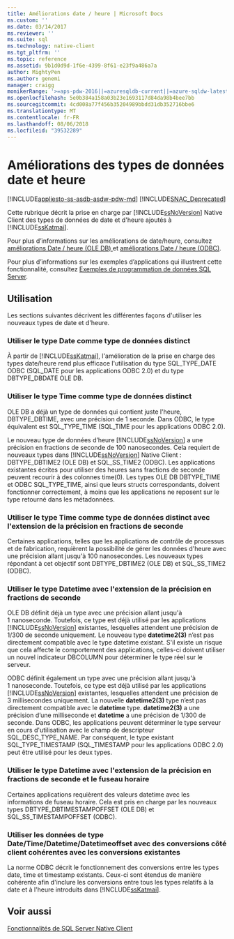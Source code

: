 ```yaml
---
title: Améliorations date / heure | Microsoft Docs
ms.custom: ''
ms.date: 03/14/2017
ms.reviewer: ''
ms.suite: sql
ms.technology: native-client
ms.tgt_pltfrm: ''
ms.topic: reference
ms.assetid: 9b1d0d9d-1f6e-4399-8f61-e23f9a486a7a
author: MightyPen
ms.author: genemi
manager: craigg
monikerRange: '>=aps-pdw-2016||=azuresqldb-current||=azure-sqldw-latest||>=sql-server-2016||=sqlallproducts-allversions||>=sql-server-linux-2017'
ms.openlocfilehash: 5e0b384a158a03b23e1693117d84da98b4bee7bb
ms.sourcegitcommit: 4cd008a77f456b35204989bbdd31db352716bbe6
ms.translationtype: MT
ms.contentlocale: fr-FR
ms.lasthandoff: 08/06/2018
ms.locfileid: "39532289"
---
```

# <a name="date-and-time-improvements"></a>Améliorations des types de données date et heure
[!INCLUDE[appliesto-ss-asdb-asdw-pdw-md](../../../includes/appliesto-ss-asdb-asdw-pdw-md.md)]
[!INCLUDE[SNAC_Deprecated](../../../includes/snac-deprecated.md)]

  Cette rubrique décrit la prise en charge par [!INCLUDE[ssNoVersion](../../../includes/ssnoversion-md.md)] Native Client des types de données de date et d'heure ajoutés à [!INCLUDE[ssKatmai](../../../includes/sskatmai-md.md)].  
  
 Pour plus d’informations sur les améliorations de date/heure, consultez [améliorations Date / heure &#40;OLE DB&#41; ](../../../relational-databases/native-client-ole-db-date-time/date-and-time-improvements-ole-db.md) et [améliorations Date / heure &#40;ODBC&#41;](../../../relational-databases/native-client-odbc-date-time/date-and-time-improvements-odbc.md).  
  
 Pour plus d’informations sur les exemples d’applications qui illustrent cette fonctionnalité, consultez [Exemples de programmation de données SQL Server](http://msftdpprodsamples.codeplex.com/).  
  
## <a name="usage"></a>Utilisation  
 Les sections suivantes décrivent les différentes façons d'utiliser les nouveaux types de date et d'heure.  
  
### <a name="use-date-as-a-distinct-data-type"></a>Utiliser le type Date comme type de données distinct  
 À partir de [!INCLUDE[ssKatmai](../../../includes/sskatmai-md.md)], l'amélioration de la prise en charge des types date/heure rend plus efficace l'utilisation du type SQL_TYPE_DATE ODBC (SQL_DATE pour les applications ODBC 2.0) et du type DBTYPE_DBDATE OLE DB.  
  
### <a name="use-time-as-a-distinct-data-type"></a>Utiliser le type Time comme type de données distinct  
 OLE DB a déjà un type de données qui contient juste l'heure, DBTYPE_DBTIME, avec une précision de 1 seconde. Dans ODBC, le type équivalent est SQL_TYPE_TIME (SQL_TIME pour les applications ODBC 2.0).  
  
 Le nouveau type de données d’heure [!INCLUDE[ssNoVersion](../../../includes/ssnoversion-md.md)] a une précision en fractions de seconde de 100 nanosecondes. Cela requiert de nouveaux types dans [!INCLUDE[ssNoVersion](../../../includes/ssnoversion-md.md)] Native Client : DBTYPE_DBTIME2 (OLE DB) et SQL_SS_TIME2 (ODBC). Les applications existantes écrites pour utiliser des heures sans fractions de seconde peuvent recourir à des colonnes time(0). Les types OLE DB DBTYPE_TIME et ODBC SQL_TYPE_TIME, ainsi que leurs structs correspondants, doivent fonctionner correctement, à moins que les applications ne reposent sur le type retourné dans les métadonnées.  
  
### <a name="use-time-as-a-distinct-data-type-with-extended-fractional-seconds-precision"></a>Utiliser le type Time comme type de données distinct avec l'extension de la précision en fractions de seconde  
 Certaines applications, telles que les applications de contrôle de processus et de fabrication, requièrent la possibilité de gérer les données d'heure avec une précision allant jusqu'à 100 nanosecondes. Les nouveaux types répondant à cet objectif sont DBTYPE_DBTIME2 (OLE DB) et SQL_SS_TIME2 (ODBC).  
  
### <a name="use-datetime-with-extended-fractional-seconds-precision"></a>Utiliser le type Datetime avec l'extension de la précision en fractions de seconde  
 OLE DB définit déjà un type avec une précision allant jusqu'à 1 nanoseconde. Toutefois, ce type est déjà utilisé par les applications [!INCLUDE[ssNoVersion](../../../includes/ssnoversion-md.md)] existantes, lesquelles attendent une précision de 1/300 de seconde uniquement. Le nouveau type **datetime2(3)** n’est pas directement compatible avec le type datetime existant. S'il existe un risque que cela affecte le comportement des applications, celles-ci doivent utiliser un nouvel indicateur DBCOLUMN pour déterminer le type réel sur le serveur.  
  
 ODBC définit également un type avec une précision allant jusqu'à 1 nanoseconde. Toutefois, ce type est déjà utilisé par les applications [!INCLUDE[ssNoVersion](../../../includes/ssnoversion-md.md)] existantes, lesquelles attendent une précision de 3 millisecondes uniquement. La nouvelle **datetime2(3)** type n’est pas directement compatible avec le **datetime** type. **datetime2(3)** a une précision d’une milliseconde et **datetime** a une précision de 1/300 de seconde. Dans ODBC, les applications peuvent déterminer le type serveur en cours d'utilisation avec le champ de descripteur SQL_DESC_TYPE_NAME. Par conséquent, le type existant SQL_TYPE_TIMESTAMP (SQL_TIMESTAMP pour les applications ODBC 2.0) peut être utilisé pour les deux types.  
  
### <a name="use-datetime-with-extended-fractional-seconds-precision-and-timezone"></a>Utiliser le type Datetime avec l'extension de la précision en fractions de seconde et le fuseau horaire  
 Certaines applications requièrent des valeurs datetime avec les informations de fuseau horaire. Cela est pris en charge par les nouveaux types DBTYPE_DBTIMESTAMPOFFSET (OLE DB) et SQL_SS_TIMESTAMPOFFSET (ODBC).  
  
### <a name="use-datetimedatetimedatetimeoffset-data-with-client-side-conversions-consistent-with-existing-conversions"></a>Utiliser les données de type Date/Time/Datetime/Datetimeoffset avec des conversions côté client cohérentes avec les conversions existantes  
 La norme ODBC décrit le fonctionnement des conversions entre les types date, time et timestamp existants. Ceux-ci sont étendus de manière cohérente afin d'inclure les conversions entre tous les types relatifs à la date et à l'heure introduits dans [!INCLUDE[ssKatmai](../../../includes/sskatmai-md.md)].  
  
## <a name="see-also"></a>Voir aussi  
 [Fonctionnalités de SQL Server Native Client](../../../relational-databases/native-client/features/sql-server-native-client-features.md)  
  
  
